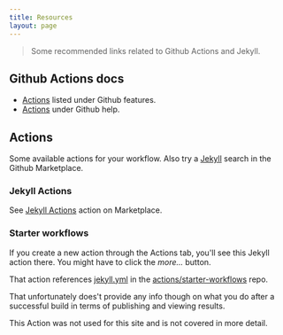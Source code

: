 ```yaml
---
title: Resources
layout: page
---
```


> Some recommended links related to Github Actions and Jekyll.


## Github Actions docs

- [Actions](https://github.com/features/actions) listed under Github features.
- [Actions](https://help.github.com/en/actions) under Github help.


## Actions

Some available actions for your workflow. Also try a [Jekyll](https://github.com/marketplace?type=actions&query=jekyll) search in the Github Marketplace.


### Jekyll Actions

See [Jekyll Actions](https://github.com/marketplace/actions/jekyll-actions) action on Marketplace.

### Starter workflows

If you create a new action through the Actions tab, you'll see this Jekyll action there. You might have to click the _more..._ button.

That action references [jekyll.yml](https://github.com/actions/starter-workflows/blob/master/ci/jekyll.yml) in the [actions/starter-workflows](https://github.com/actions/starter-workflows) repo.

That unfortunately does't provide any info though on what you do after a successful build in terms of publishing and viewing results.

This Action was not used for this site and is not covered in more detail.
